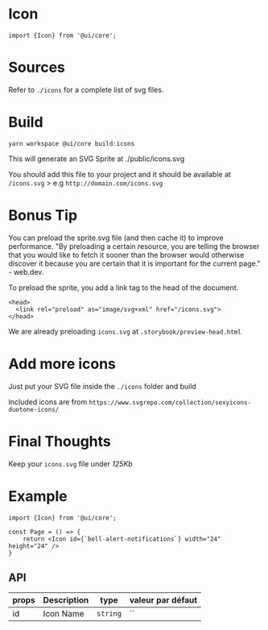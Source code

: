 # Icon

```
import {Icon} from '@ui/core';
```

# Sources

Refer to `./icons` for a complete list of svg files.

# Build

```
yarn workspace @ui/core build:icons
```

This will generate an SVG Sprite at ./public/icons.svg

You should add this file to your project and it should be available at `/icons.svg` > e.g `http://domain.com/icons.svg`

# Bonus Tip

You can preload the sprite.svg file (and then cache it) to improve performance. "By preloading a certain resource, you are telling the browser that you would like to fetch it sooner than the browser would otherwise discover it because you are certain that it is important for the current page." - web.dev.

To preload the sprite, you add a link tag to the head of the document.

```
<head>
  <link rel="preload" as="image/svg+xml" href="/icons.svg">
</head>
```

We are already preloading `icons.svg` at `.storybook/preview-head.html`

# Add more icons

Just put your SVG file inside the `./icons` folder and build

Included icons are from `https://www.svgrepo.com/collection/sexyicons-duotone-icons/`

# Final Thoughts

Keep your `icons.svg` file under _125Kb_

# Example

```
import {Icon} from '@ui/core';

const Page = () => {
    return <Icon id={`bell-alert-notifications`} width="24" height="24" />
}
```

## API

| props | Description | type     | valeur par défaut |
| ----- | ----------- | -------- | ----------------- |
| id    | Icon Name   | `string` | ``                |
